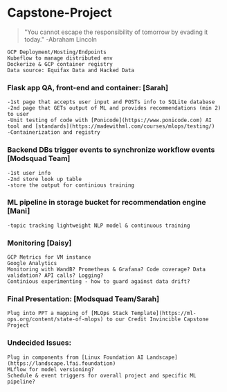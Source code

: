 # Capstone-Project
> "You cannot escape the responsibility of tomorrow by evading it today." -Abraham Lincoln
```
GCP Deployment/Hosting/Endpoints
Kubeflow to manage distributed env 
Dockerize & GCP container registry
Data source: Equifax Data and Hacked Data
```
### Flask app QA, front-end and container: [Sarah]
```
-1st page that accepts user input and POSTs info to SQLite database 
-2nd page that GETs output of ML and provides recommendations (min 2) to user
-Unit testing of code with [Ponicode](https://www.ponicode.com) AI tool and [standards](https://madewithml.com/courses/mlops/testing/) 
-Containerization and registry
```

### Backend DBs trigger events to synchronize workflow events [Modsquad Team]
```
-1st user info
-2nd store look up table 
-store the output for continious training
```

### ML pipeline in storage bucket for recommendation engine [Mani]
```
-topic tracking lightweight NLP model & continuous training
```   

### Monitoring [Daisy]
```
GCP Metrics for VM instance
Google Analytics
Monitoring with WandB? Prometheus & Grafana? Code coverage? Data validation? API calls? Logging? 
Continious experimenting - how to guard against data drift?
```

### Final Presentation: [Modsquad Team/Sarah]
```
Plug into PPT a mapping of [MLOps Stack Template](https://ml-ops.org/content/state-of-mlops) to our Credit Invincible Capstone Project
```
### Undecided Issues:
```
Plug in components from [Linux Foundation AI Landscape](https://landscape.lfai.foundation)
MLflow for model versioning? 
Schedule & event triggers for overall project and specific ML pipeline?
```
